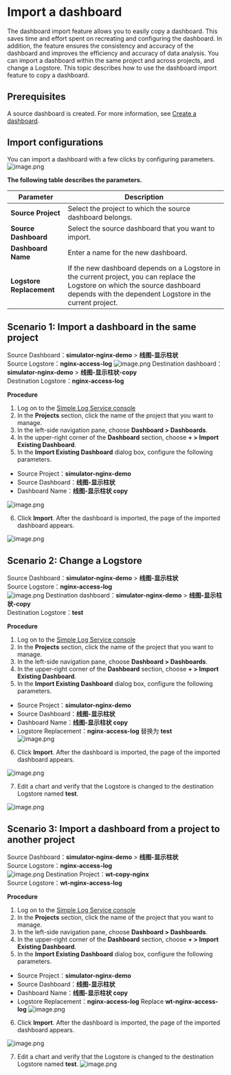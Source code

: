 # Import a dashboard

The dashboard import feature allows you to easily copy a dashboard. This saves time and effort spent on recreating and configuring the dashboard. In addition, the feature ensures the consistency and accuracy of the dashboard and improves the efficiency and accuracy of data analysis. You can import a dashboard within the same project and across projects, and change a Logstore. This topic describes how to use the dashboard import feature to copy a dashboard.

## Prerequisites

A source dashboard is created. For more information, see [Create a dashboard](https://www.alibabacloud.com/help/en/doc-detail/59324.htm#concept-osm-1nq-zdb).

## Import configurations

You can import a dashboard with a few clicks by configuring parameters.
![image.png](/img/src/en/visulization/importOtherProjectDashboard/4a3d7d153429472af412228829099a49a6deb091ecfc3d585d2770e3cd7be629.png)

**The following table describes the parameters.**

| Parameter             | Description                                                                                                                      |
| ----------------- | -------------------------------------------------------------------------------------------------------------------------- |
| **Source Project**    | Select the project to which the source dashboard belongs.                                                                                               |
| **Source Dashboard**      | Select the source dashboard that you want to import.                                                                                                     |
| **Dashboard Name**    | Enter a name for the new dashboard.                                                                                                       |
| **Logstore Replacement** | If the new dashboard depends on a Logstore in the current project, you can replace the Logstore on which the source dashboard depends with the dependent Logstore in the current project. |

## Scenario 1: Import a dashboard in the same project

Source Dashboard：**simulator-nginx-demo** > **线图-显示柱状** <br />
Source Logstore：**nginx-access-log**
![image.png](/img/src/en/visulization/importOtherProjectDashboard/fe1ed7808d138a0a1ea75534800750be4d1961e84493f9d4d01dae366dd1e9c1.png)
Destination dashboard：**simulator-nginx-demo** > **线图-显示柱状-copy** <br />
Destination Logstore：**nginx-access-log**

**Procedure**

1. Log on to the [Simple Log Service console](https://sls.console.aliyun.com/)
2. In the **Projects** section, click the name of the project that you want to manage.
3. In the left-side navigation pane, choose **Dashboard > Dashboards**.
4. In the upper-right corner of the **Dashboard** section, choose **+ > Import Existing Dashboard**.
5. In the **Import Existing Dashboard** dialog box, configure the following parameters.<br />

- Source Project：**simulator-nginx-demo**<br />
- Source Dashboard：**线图-显示柱状**<br />
- Dashboard Name：**线图-显示柱状 copy**<br />

![image.png](/img/src/en/visulization/importOtherProjectDashboard/7acea442d8c63f8be3361164e9d051f9fd5f9336dc462fe60db27e00b230eb8b.png)

6. Click **Import**. After the dashboard is imported, the page of the imported dashboard appears.

![image.png](/img/src/en/visulization/importOtherProjectDashboard/011c188b8974e82478f28d8a144b5ab22d7d424f2c6c8bd349750810fbcd0139.png)

## Scenario 2: Change a Logstore

Source Dashboard：**simulator-nginx-demo** > **线图-显示柱状**<br />
Source Logstore：**nginx-access-log**<br />
![image.png](/img/src/en/visulization/importOtherProjectDashboard/fe1ed7808d138a0a1ea75534800750be4d1961e84493f9d4d01dae366dd1e9c1.png)
Destination dashboard：**simulator-nginx-demo** > **线图-显示柱状-copy** <br />
Destination Logstore：**test** <br />

**Procedure**

1. Log on to the [Simple Log Service console](https://sls.console.aliyun.com/)
2. In the **Projects** section, click the name of the project that you want to manage.
3. In the left-side navigation pane, choose **Dashboard > Dashboards**.
4. In the upper-right corner of the **Dashboard** section, choose **+ > Import Existing Dashboard**.
5. In the **Import Existing Dashboard** dialog box, configure the following parameters.

- Source Project：**simulator-nginx-demo** <br />
- Source Dashboard：**线图-显示柱状** <br />
- Dashboard Name：**线图-显示柱状 copy** <br />
- Logstore Replacement：**nginx-access-log** 替换为 **test** <br />
  ![image.png](/img/src/en/visulization/importOtherProjectDashboard/c191cd33bea63a12a0a5f38ad7a496ad56d6d17dd617419d9ddbbd44557a9870.png)

6. Click **Import**. After the dashboard is imported, the page of the imported dashboard appears.

![image.png](/img/src/en/visulization/importOtherProjectDashboard/011c188b8974e82478f28d8a144b5ab22d7d424f2c6c8bd349750810fbcd0139.png)

7. Edit a chart and verify that the Logstore is changed to the destination Logstore named **test**.

![image.png](/img/src/en/visulization/importOtherProjectDashboard/a6468cb604d4408a25b0207794e328491bd469eca47266a459d06a838a23e627.png)

## Scenario 3: Import a dashboard from a project to another project

Source Dashboard：**simulator-nginx-demo** > **线图-显示柱状** <br />
Source Logstore：**nginx-access-log**<br />
![image.png](/img/src/en/visulization/importOtherProjectDashboard/fe1ed7808d138a0a1ea75534800750be4d1961e84493f9d4d01dae366dd1e9c1.png)
Destination Project：**wt-copy-nginx**<br />
Source Logstore：**wt-nginx-access-log**<br />

**Procedure**

1. Log on to the [Simple Log Service console](https://sls.console.aliyun.com/)
2. In the **Projects** section, click the name of the project that you want to manage.
3. In the left-side navigation pane, choose **Dashboard > Dashboards**.
4. In the upper-right corner of the **Dashboard** section, choose **+ > Import Existing Dashboard**.
5. In the **Import Existing Dashboard** dialog box, configure the following parameters.

- Source Project：**simulator-nginx-demo**<br />
- Source Dashboard：**线图-显示柱状**<br />
- Dashboard Name：**线图-显示柱状 copy**<br />
- Logstore Replacement：**nginx-access-log** Replace **wt-nginx-access-log**
  ![image.png](/img/src/en/visulization/importOtherProjectDashboard/9efea9a74efd81308ede28539a1712a8c21807367abb16ed16dce31257869af3.png)

6. Click **Import**. After the dashboard is imported, the page of the imported dashboard appears.

![image.png](/img/src/en/visulization/importOtherProjectDashboard/e4c39a1d3909f3d75c6e88abc0d7c8384310bbcc6e47a4609342e47bb84cb91b.png)

7. Edit a chart and verify that the Logstore is changed to the destination Logstore named **test**.
![image.png](/img/src/en/visulization/importOtherProjectDashboard/9402b51fc48c3ef9c203432bb762c9eeb23d6aa5201b381acb9cbd4e65512d2c.png)
